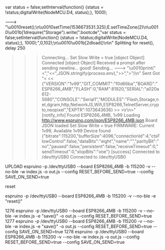 

var status = false;setInterval(function() {status = !status;digitalWrite(NodeMCU.D4, status);}, 1000);


---> "\u0010reset();\n\u0010setTime(1536673531.325);E.setTimeZone(2)\n\u0010\u001b[1drequire(\"Storage\").write(\".bootcde\",\"var status = false;setInterval(function() {status = !status;digitalWrite(NodeMCU.D4, status);}, 1000);\",0,102);\n\u0010\u001b[2dload()\n\n"
Splitting for reset(), delay 250

>>> Connecting...
Set Slow Write = true
[object Object]
Connected [object Object]
Received a prompt after sending newline... good!
>>> Sending...
---> "\u0010print(\"<\",\"<<\",JSON.stringify(process.env),\">>\",\">\")\n"
>>> Sent
Got "< << {\"VERSION\":\"1v99\",\"GIT_COMMIT\":\"f0d66ba\",\"BOARD\":\"ESP8266_4MB\",\"FLASH\":0,\"RAM\":81920,\"SERIAL\":\"a020a612-5680\",\"CONSOLE\":\"Serial1\",\"MODULES\":\"Flash,Storage,net,dgram,http,NetworkJS,Wifi,ESP8266,TelnetServer,crypto,neopixel\",\"EXPTR\":1073643636} >> >\r\n>"
[notify_info] Found ESP8266_4MB, 1v99
Loading http://www.espruino.com/json/ESP8266_4MB.json
Board JSON loaded
Set Slow Write = true
FIRMWARE: Current 1v99, Available 1v99
Device found {"bitrate":115200,"bufferSize":4096,"connectionId":4,"ctsFlowControl":false,"dataBits":"eight","name":"","parityBit":"no","paused":false,"persistent":false,"receiveTimeout":0,"sendTimeout":0,"stopBits":"one"}
[success] Connected to /dev/ttyUSB0
>>> Connected to /dev/ttyUSB0


UPLOAD
espruino -p /dev/ttyUSB0 --board ESP8266_4MB  -b 115200 -v --no-ble  -w index.js  -o out.js  --config RESET_BEFORE_SEND=true --config SAVE_ON_SEND=true

reset

espruino -p /dev/ttyUSB0 --board ESP8266_4MB  -b 115200 -v --no-ble  -e "reset()" 

 1276  espruino -p /dev/ttyUSB0 --board ESP8266_4MB  -b 115200 -v --no-ble  -w index.js -e "save()"  -o out.js  --config RESET_BEFORE_SEND=true
 1277  espruino -p /dev/ttyUSB0 --board ESP8266_4MB  -b 115200 -v --no-ble  -w index.js -e "save()"  -o out.js  --config RESET_BEFORE_SEND=true --config SAVE_ON_SEND=true
 1278  espruino -p /dev/ttyUSB0 --board ESP8266_4MB  -b 115200 -v --no-ble  -w index.js  -o out.js  --config RESET_BEFORE_SEND=true --config SAVE_ON_SEND=true
